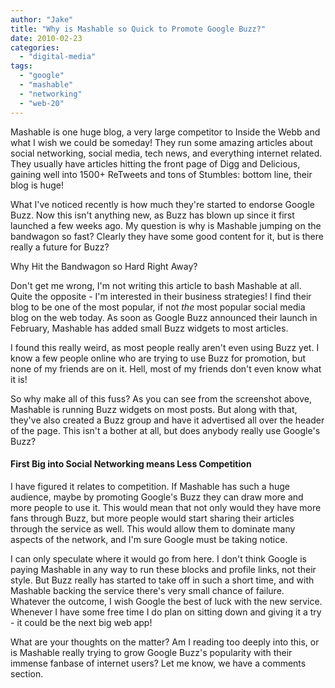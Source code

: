 ```yaml
---
author: "Jake"
title: "Why is Mashable so Quick to Promote Google Buzz?"
date: 2010-02-23
categories: 
  - "digital-media"
tags: 
  - "google"
  - "mashable"
  - "networking"
  - "web-20"
---
```


Mashable is one huge blog, a very large competitor to Inside the Webb and what I wish we could be someday! They run some amazing articles about social networking, social media, tech news, and everything internet related. They usually have articles hitting the front page of Digg and Delicious, gaining well into 1500+ ReTweets and tons of Stumbles: bottom line, their blog is huge!

<!--more-->

What I've noticed recently is how much they're started to endorse Google Buzz. Now this isn't anything new, as Buzz has blown up since it first launched a few weeks ago. My question is why is Mashable jumping on the bandwagon so fast? Clearly they have some good content for it, but is there really a future for Buzz?

Why Hit the Bandwagon so Hard Right Away?

Don't get me wrong, I'm not writing this article to bash Mashable at all. Quite the opposite - I'm interested in their business strategies! I find their blog to be one of the most popular, if not _the_ most popular social media blog on the web today. As soon as Google Buzz announced their launch in February, Mashable has added small Buzz widgets to most articles.

I found this really weird, as most people really aren't even using Buzz yet. I know a few people online who are trying to use Buzz for promotion, but none of my friends are on it. Hell, most of my friends don't even know what it is!

So why make all of this fuss? As you can see from the screenshot above, Mashable is running Buzz widgets on most posts. But along with that, they've also created a Buzz group and have it advertised all over the header of the page. This isn't a bother at all, but does anybody really use Google's Buzz?

#### First Big into Social Networking means Less Competition

I have figured it relates to competition. If Mashable has such a huge audience, maybe by promoting Google's Buzz they can draw more and more people to use it. This would mean that not only would they have more fans through Buzz, but more people would start sharing their articles through the service as well. This would allow them to dominate many aspects of the network, and I'm sure Google must be taking notice.

I can only speculate where it would go from here. I don't think Google is paying Mashable in any way to run these blocks and profile links, not their style. But Buzz really has started to take off in such a short time, and with Mashable backing the service there's very small chance of failure. Whatever the outcome, I wish Google the best of luck with the new service. Whenever I have some free time I do plan on sitting down and giving it a try - it could be the next big web app!

What are your thoughts on the matter? Am I reading too deeply into this, or is Mashable really trying to grow Google Buzz's popularity with their immense fanbase of internet users? Let me know, we have a comments section.
